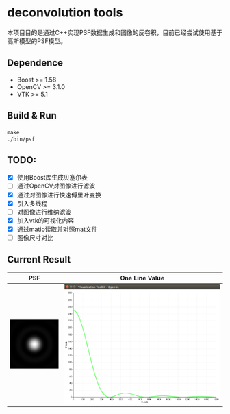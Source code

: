 # deconvolution tools

本项目目的是通过C++实现PSF数据生成和图像的反卷积，目前已经尝试使用基于高斯模型的PSF模型。

## Dependence
- Boost >= 1.58
- OpenCV >= 3.1.0
- VTK >= 5.1

## Build & Run
```
make
./bin/psf
```

## TODO:
- [x] 使用Boost库生成贝塞尔表
- [ ] 通过OpenCV对图像进行滤波
- [x] 通过对图像进行快速傅里叶变换
- [x] 引入多线程
- [ ] 对图像进行维纳滤波
- [x] 加入vtk的可视化内容
- [x] 通过matio读取并对照mat文件
- [ ] 图像尺寸对比

## Current Result
|PSF|One Line Value|
|:---:|:---:|
|![PSF](images/Complete_PSF.png)|![Born&wolf](images/born_wolf.png)|